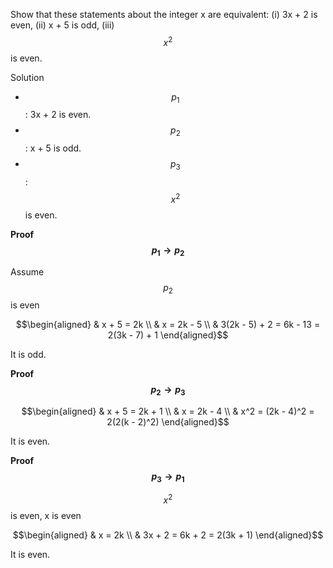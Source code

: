 Show that these statements about the integer x are equivalent: (i) 3x + 2 is even, (ii) x + 5 is odd, (iii) $$x^2$$ is even.

Solution

+ $$p_1$$: 3x + 2 is even.
+ $$p_2$$: x + 5 is odd.
+ $$p_3$$: $$x^2$$ is even.

**Proof $$p_1 \rightarrow p_2$$**

Assume $$p_2$$ is even

$$\begin{aligned}
& x + 5 = 2k \\
& x = 2k - 5 \\
& 3(2k - 5) + 2 = 6k - 13 = 2(3k - 7) + 1 
\end{aligned}$$

It is odd.

**Proof $$p_2 \rightarrow p_3$$**

$$\begin{aligned}
& x + 5 = 2k + 1 \\
& x = 2k - 4 \\
& x^2 = (2k - 4)^2 = 2(2(k - 2)^2)
\end{aligned}$$

It is even.

**Proof $$p_3 \rightarrow p_1$$**

$$x^2$$ is even, x is even

$$\begin{aligned}
& x = 2k \\
& 3x + 2 = 6k + 2 = 2(3k + 1)
\end{aligned}$$

It is even.